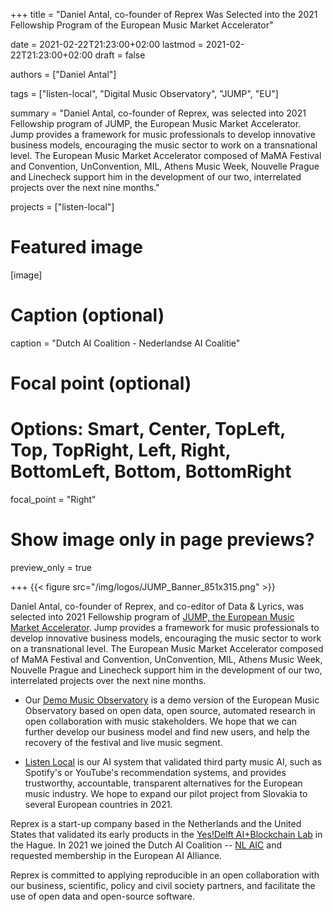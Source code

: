 +++
title = "Daniel Antal, co-founder of Reprex Was Selected into the 2021 Fellowship Program of the European Music Market Accelerator"

date = 2021-02-22T21:23:00+02:00
lastmod = 2021-02-22T21:23:00+02:00
draft = false

authors = ["Daniel Antal"]

tags = ["listen-local", "Digital Music Observatory", "JUMP", "EU"]

summary = "Daniel Antal, co-founder of Reprex, was selected into 2021 Fellowship program of JUMP, the European Music Market Accelerator. Jump provides a framework for music professionals to develop innovative business models, encouraging the music sector to work on a transnational level.  The European Music Market Accelerator composed of MaMA Festival and Convention, UnConvention, MIL, Athens Music Week, Nouvelle Prague and Linecheck support him in the development of our two, interrelated projects over the next nine months."

projects = ["listen-local"]

# Featured image
[image]
  # Caption (optional)
  caption = "Dutch AI Coalition - Nederlandse AI Coalitie"

  # Focal point (optional)
  # Options: Smart, Center, TopLeft, Top, TopRight, Left, Right, BottomLeft, Bottom, BottomRight
  focal_point = "Right"

  # Show image only in page previews?
  preview_only = true

+++
{{< figure src="/img/logos/JUMP_Banner_851x315.png" >}}

Daniel Antal, co-founder of Reprex, and co-editor of Data & Lyrics, was selected into 2021 Fellowship program of [JUMP, the European Music Market Accelerator](https://www.jumpmusic.eu/). Jump provides a framework for music professionals to develop innovative business models, encouraging the music sector to work on a transnational level.  The European Music Market Accelerator composed of MaMA Festival and Convention, UnConvention, MIL, Athens Music Week, Nouvelle Prague and Linecheck support him in the development of our two, interrelated projects over the next nine months.

- Our [Demo Music Observatory](https://reprex.nl/project/music-observatory/) is a demo version of the European Music Observatory based on open data, open source, automated research in open collaboration with music stakeholders. We hope that we can further develop our business model and find new users, and help the recovery of the festival and live music segment.   

- [Listen Local](https://reprex.nl/project/listen-local/) is our AI system that validated third party music AI, such as Spotify's or YouTube's recommendation systems, and provides trustworthy, accountable, transparent alternatives for the European music industry. We hope to expand our pilot project from Slovakia to several European countries in 2021.

Reprex is a start-up company based in the Netherlands and the United States that validated its early products in the [Yes!Delft AI+Blockchain Lab](post/2020-09-25-yesdelft-validation/) in the Hague. In 2021 we joined the Dutch AI Coalition -- [NL AIC](post/2021-02-16-nlaic/) and requested membership in the European AI Alliance.

Reprex is committed to applying reproducible in an open collaboration with our business, scientific, policy and civil society partners, and facilitate the use of open data and open-source software.
